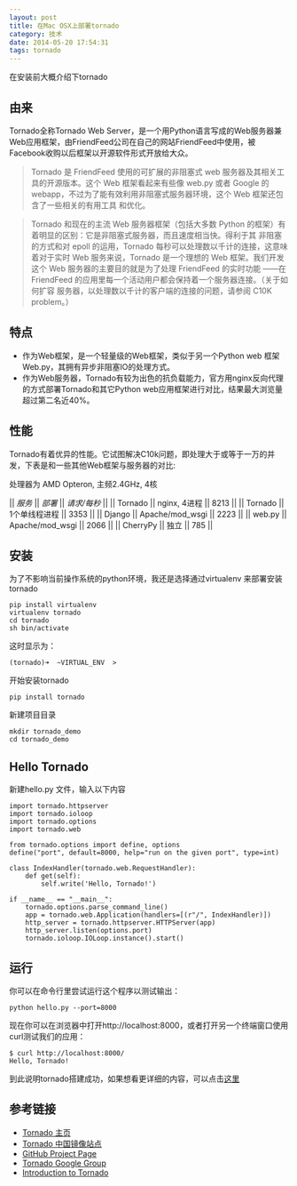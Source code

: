 ```yaml
---
layout: post
title: 在Mac OSX上部署tornado
category: 技术
date: 2014-05-20 17:54:31
tags: tornado
---
```


在安装前大概介绍下tornado

## 由来

Tornado全称Tornado Web Server，是一个用Python语言写成的Web服务器兼Web应用框架，由FriendFeed公司在自己的网站FriendFeed中使用，被Facebook收购以后框架以开源软件形式开放给大众。

> Tornado 是 FriendFeed 使用的可扩展的非阻塞式 web 服务器及其相关工具的开源版本。这个 Web 框架看起来有些像 web.py 或者 Google 的 webapp，不过为了能有效利用非阻塞式服务器环境，这个 Web 框架还包含了一些相关的有用工具 和优化。

> Tornado 和现在的主流 Web 服务器框架（包括大多数 Python 的框架）有着明显的区别：它是非阻塞式服务器，而且速度相当快。得利于其 非阻塞的方式和对 epoll 的运用，Tornado 每秒可以处理数以千计的连接，这意味着对于实时 Web 服务来说，Tornado 是一个理想的 Web 框架。我们开发这个 Web 服务器的主要目的就是为了处理 FriendFeed 的实时功能 ——在 FriendFeed 的应用里每一个活动用户都会保持着一个服务器连接。（关于如何扩容 服务器，以处理数以千计的客户端的连接的问题，请参阅 C10K problem。）

## 特点

 * 作为Web框架，是一个轻量级的Web框架，类似于另一个Python web 框架Web.py，其拥有异步非阻塞IO的处理方式。
 * 作为Web服务器，Tornado有较为出色的抗负载能力，官方用nginx反向代理的方式部署Tornado和其它Python web应用框架进行对比，结果最大浏览量超过第二名近40%。

## 性能

Tornado有着优异的性能。它试图解决C10k问题，即处理大于或等于一万的并发，下表是和一些其他Web框架与服务器的对比:

处理器为 AMD Opteron, 主频2.4GHz, 4核

|| *服务* || *部署* || *请求/每秒* ||
|| Tornado  || nginx, 4进程     || 8213 ||
|| Tornado  || 1个单线程进程    || 3353 ||
|| Django   || Apache/mod_wsgi  || 2223 ||
|| web.py   || Apache/mod_wsgi  || 2066 ||
|| CherryPy || 独立             || 785  ||

## 安装

为了不影响当前操作系统的python环境，我还是选择通过virtualenv 来部署安装tornado

    pip install virtualenv
    virtualenv tornado
    cd tornado
    sh bin/activate

这时显示为：

    (tornado)➜  ~VIRTUAL_ENV  >

开始安装tornado

    pip install tornado

新建项目目录

    mkdir tornado_demo
    cd tornado_demo

## Hello Tornado

新建hello.py 文件，输入以下内容

    import tornado.httpserver
    import tornado.ioloop
    import tornado.options
    import tornado.web

    from tornado.options import define, options
    define("port", default=8000, help="run on the given port", type=int)

    class IndexHandler(tornado.web.RequestHandler):
        def get(self):
            self.write('Hello, Tornado!')

    if __name__ == "__main__":
        tornado.options.parse_command_line()
        app = tornado.web.Application(handlers=[(r"/", IndexHandler)])
        http_server = tornado.httpserver.HTTPServer(app)
        http_server.listen(options.port)
        tornado.ioloop.IOLoop.instance().start()

## 运行

你可以在命令行里尝试运行这个程序以测试输出：

    python hello.py --port=8000

现在你可以在浏览器中打开http://localhost:8000，或者打开另一个终端窗口使用curl测试我们的应用：

    $ curl http://localhost:8000/
    Hello, Tornado!

到此说明tornado搭建成功，如果想看更详细的内容，可以点击[这里](http://demo.pythoner.com/itt2zh/index.html)

## 参考链接

 * [Tornado 主页](http://www.tornadoweb.org/)
 * [Tornado 中国镜像站点](http://www.tornadoweb.cn/)
 * [GitHub Project Page](http://wiki.github.com/facebook/tornado)
 * [Tornado Google Group](http://groups.google.com/group/python-tornado)
 * [Introduction to Tornado](http://demo.pythoner.com/itt2zh/index.html)

